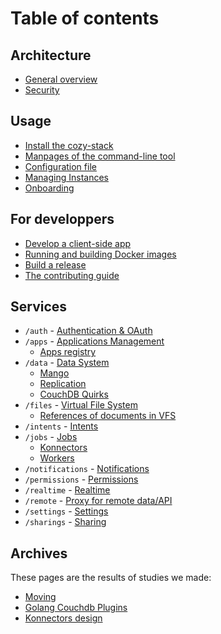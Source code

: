 # Table of contents

## Architecture

* [General overview](architecture.md)
* [Security](security.md)

## Usage

* [Install the cozy-stack](INSTALL.md)
* [Manpages of the command-line tool](cli/cozy-stack.md)
* [Configuration file](config.md)
* [Managing Instances](instance.md)
* [Onboarding](onboarding.md)

## For developpers

* [Develop a client-side app](client-app-dev.md)
* [Running and building Docker images](docker.md)
* [Build a release](release.md)
* [The contributing guide](CONTRIBUTING.md)

## Services

* `/auth` - [Authentication & OAuth](auth.md)
* `/apps` - [Applications Management](apps.md)
  * [Apps registry](registry.md)
* `/data` - [Data System](data-system.md)
  * [Mango](mango.md)
  * [Replication](replication.md)
  - [CouchDB Quirks](couchdb-quirks.md)
* `/files` - [Virtual File System](files.md)
  * [References of documents in VFS](references-docs-in-vfs.md)
* `/intents` - [Intents](intents.md)
* `/jobs` - [Jobs](jobs.md)
  * [Konnectors](konnectors.md)
  * [Workers](workers.md)
* `/notifications` - [Notifications](notifications.md)
* `/permissions` - [Permissions](permissions.md)
* `/realtime` - [Realtime](realtime.md)
* `/remote` - [Proxy for remote data/API](remote.md)
* `/settings` - [Settings](settings.md)
* `/sharings` - [Sharing](sharing.md)

## Archives

These pages are the results of studies we made:

* [Moving](moving.md)
* [Golang Couchdb Plugins](couchdb-plugins.md)
* [Konnectors design](konnectors_design.md)

